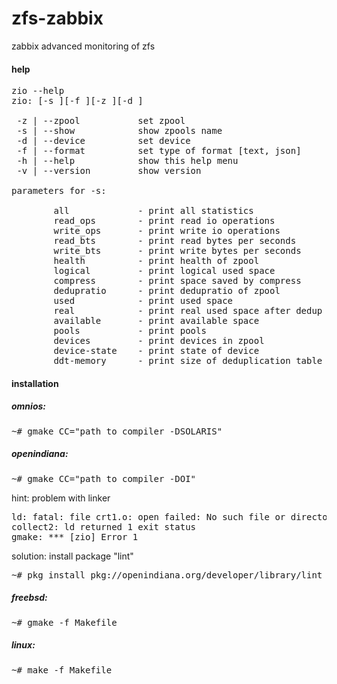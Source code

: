 # zfs-zabbix
zabbix advanced monitoring of zfs

#### help

<pre>
zio --help
zio: [-s <show>][-f <format>][-z <zpool>][-d <device>]

 -z | --zpool           set zpool
 -s | --show            show zpools name
 -d | --device          set device
 -f | --format          set type of format [text, json]
 -h | --help            show this help menu
 -v | --version         show version

parameters for -s:

        all             - print all statistics
        read_ops        - print read io operations
        write_ops       - print write io operations
        read_bts        - print read bytes per seconds
        write_bts       - print write bytes per seconds
        health          - print health of zpool
        logical         - print logical used space
        compress        - print space saved by compress
        dedupratio      - print dedupratio of zpool
        used            - print used space
        real            - print real used space after dedup
        available       - print available space
        pools           - print pools
        devices         - print devices in zpool
        device-state    - print state of device
        ddt-memory      - print size of deduplication table in memory
</pre>

#### installation

##### omnios:
<pre>
~# gmake CC="path_to_compiler -DSOLARIS"
</pre>

##### openindiana:<br>
<pre>
~# gmake CC="path_to_compiler -DOI"
</pre>

hint: problem with linker
<pre>
ld: fatal: file crt1.o: open failed: No such file or directory
collect2: ld returned 1 exit status
gmake: *** [zio] Error 1
</pre>

solution: install package "lint"
<pre>
~# pkg install pkg://openindiana.org/developer/library/lint
</pre>



##### freebsd:
<pre>
~# gmake -f Makefile
</pre>

##### linux:
<pre>
~# make -f Makefile
</pre>
